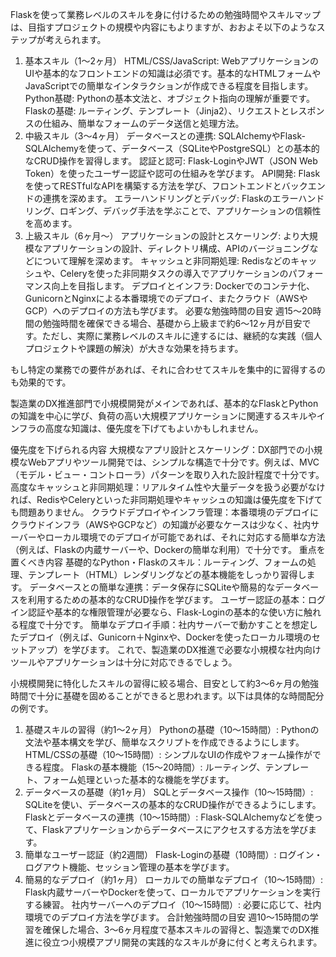 Flaskを使って業務レベルのスキルを身に付けるための勉強時間やスキルマップは、目指すプロジェクトの規模や内容にもよりますが、おおよそ以下のようなステップが考えられます。

1. 基本スキル（1〜2ヶ月）
HTML/CSS/JavaScript: WebアプリケーションのUIや基本的なフロントエンドの知識は必須です。基本的なHTMLフォームやJavaScriptでの簡単なインタラクションが作成できる程度を目指します。
Python基礎: Pythonの基本文法と、オブジェクト指向の理解が重要です。
Flaskの基礎: ルーティング、テンプレート（Jinja2）、リクエストとレスポンスの仕組み、簡単なフォームのデータ送信と処理方法。
2. 中級スキル（3〜4ヶ月）
データベースとの連携: SQLAlchemyやFlask-SQLAlchemyを使って、データベース（SQLiteやPostgreSQL）との基本的なCRUD操作を習得します。
認証と認可: Flask-LoginやJWT（JSON Web Token）を使ったユーザー認証や認可の仕組みを学びます。
API開発: Flaskを使ってRESTfulなAPIを構築する方法を学び、フロントエンドとバックエンドの連携を深めます。
エラーハンドリングとデバッグ: Flaskのエラーハンドリング、ロギング、デバッグ手法を学ぶことで、アプリケーションの信頼性を高めます。
3. 上級スキル（6ヶ月〜）
アプリケーションの設計とスケーリング: より大規模なアプリケーションの設計、ディレクトリ構成、APIのバージョニングなどについて理解を深めます。
キャッシュと非同期処理: Redisなどのキャッシュや、Celeryを使った非同期タスクの導入でアプリケーションのパフォーマンス向上を目指します。
デプロイとインフラ: Dockerでのコンテナ化、GunicornとNginxによる本番環境でのデプロイ、またクラウド（AWSやGCP）へのデプロイの方法も学びます。
必要な勉強時間の目安
週15〜20時間の勉強時間を確保できる場合、基礎から上級まで約6〜12ヶ月が目安です。ただし、実際に業務レベルのスキルに達するには、継続的な実践（個人プロジェクトや課題の解決）が大きな効果を持ちます。

もし特定の業務での要件があれば、それに合わせてスキルを集中的に習得するのも効果的です。


製造業のDX推進部門で小規模開発がメインであれば、基本的なFlaskとPythonの知識を中心に学び、負荷の高い大規模アプリケーションに関連するスキルやインフラの高度な知識は、優先度を下げてもよいかもしれません。

優先度を下げられる内容
大規模なアプリ設計とスケーリング：DX部門での小規模なWebアプリやツール開発では、シンプルな構造で十分です。例えば、MVC（モデル・ビュー・コントローラ）パターンを取り入れた設計程度で十分です。
高度なキャッシュと非同期処理：リアルタイム性や大量データを扱う必要がなければ、RedisやCeleryといった非同期処理やキャッシュの知識は優先度を下げても問題ありません。
クラウドデプロイやインフラ管理：本番環境のデプロイにクラウドインフラ（AWSやGCPなど）の知識が必要なケースは少なく、社内サーバーやローカル環境でのデプロイが可能であれば、それに対応する簡単な方法（例えば、Flaskの内蔵サーバーや、Dockerの簡単な利用）で十分です。
重点を置くべき内容
基礎的なPython・Flaskのスキル：ルーティング、フォームの処理、テンプレート（HTML）レンダリングなどの基本機能をしっかり習得します。
データベースとの簡単な連携：データ保存にSQLiteや簡易的なデータベースを利用するための基本的なCRUD操作を学びます。
ユーザー認証の基本：ログイン認証や基本的な権限管理が必要なら、Flask-Loginの基本的な使い方に触れる程度で十分です。
簡単なデプロイ手順：社内サーバーで動かすことを想定したデプロイ（例えば、Gunicorn＋Nginxや、Dockerを使ったローカル環境のセットアップ）を学びます。
これで、製造業のDX推進で必要な小規模な社内向けツールやアプリケーションは十分に対応できるでしょう。

小規模開発に特化したスキルの習得に絞る場合、目安として約3〜6ヶ月の勉強時間で十分に基礎を固めることができると思われます。以下は具体的な時間配分の例です。

1. 基礎スキルの習得（約1〜2ヶ月）
Pythonの基礎（10〜15時間）: Pythonの文法や基本構文を学び、簡単なスクリプトを作成できるようにします。
HTML/CSSの基礎（10〜15時間）: シンプルなUIの作成やフォーム操作ができる程度。
Flaskの基本機能（15〜20時間）: ルーティング、テンプレート、フォーム処理といった基本的な機能を学びます。
2. データベースの基礎（約1ヶ月）
SQLとデータベース操作（10〜15時間）: SQLiteを使い、データベースの基本的なCRUD操作ができるようにします。
Flaskとデータベースの連携（10〜15時間）: Flask-SQLAlchemyなどを使って、Flaskアプリケーションからデータベースにアクセスする方法を学びます。
3. 簡単なユーザー認証（約2週間）
Flask-Loginの基礎（10時間）: ログイン・ログアウト機能、セッション管理の基本を学びます。
4. 簡易的なデプロイ（約1ヶ月）
ローカルでの簡単なデプロイ（10〜15時間）: Flask内蔵サーバーやDockerを使って、ローカルでアプリケーションを実行する練習。
社内サーバーへのデプロイ（10〜15時間）: 必要に応じて、社内環境でのデプロイ方法を学びます。
合計勉強時間の目安
週10〜15時間の学習を確保した場合、3〜6ヶ月程度で基本スキルの習得と、製造業でのDX推進に役立つ小規模アプリ開発の実践的なスキルが身に付くと考えられます。